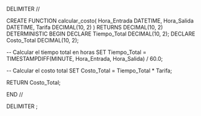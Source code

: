 DELIMITER //

CREATE FUNCTION calcular_costo(
    Hora_Entrada DATETIME,
    Hora_Salida DATETIME,
    Tarifa DECIMAL(10, 2)
)
RETURNS DECIMAL(10, 2)
DETERMINISTIC
BEGIN
    DECLARE Tiempo_Total DECIMAL(10, 2);
    DECLARE Costo_Total DECIMAL(10, 2);
  
-- Calcular el tiempo total en horas
SET Tiempo_Total = TIMESTAMPDIFF(MINUTE, Hora_Entrada, Hora_Salida) / 60.0;
  
-- Calcular el costo total
SET Costo_Total = Tiempo_Total * Tarifa;
  
RETURN Costo_Total;

END //

DELIMITER ;
